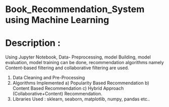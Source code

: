# Book_Recommendation_System using Machine Learning

# Description :

Using Jupyter Notebook, Data- Preprocessing, model Building, model evaluation, model training can be done, recommendation algorithms namely Content-based filtering and collaborative filtering are used.

1. Data Cleaning and Pre-Processing
2. Algorithms Implemented
   a) Popularity Based Recommendation
   b) Content Based Recommendation
   c) Hybrid Approach (Collaborative+Content) Recommendation.
3. Libraries Used : sklearn, seaborn, matplotlib, numpy, pandas etc..
